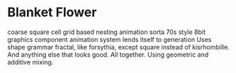 # Blanket Flower

coarse square cell grid based nesting animation
sorta 70s style 8bit graphics
component animation system lends itself to generation
Uses shape grammar fractal, like forsythia, except square instead of kisrhombille.
And anything else that looks good. All together. Using geometric and additive mixing.

